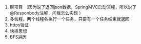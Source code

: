 1. 聊项目 （因为说了返回json数据，SpringMVC启动流程，所以说了@Responbody注解，问我怎么实现 ）
2. 多线程，两个线程各执行一个任务，只要有一个任务结束就返回
3. https验证
4. 快排思想
5. BFS遍历